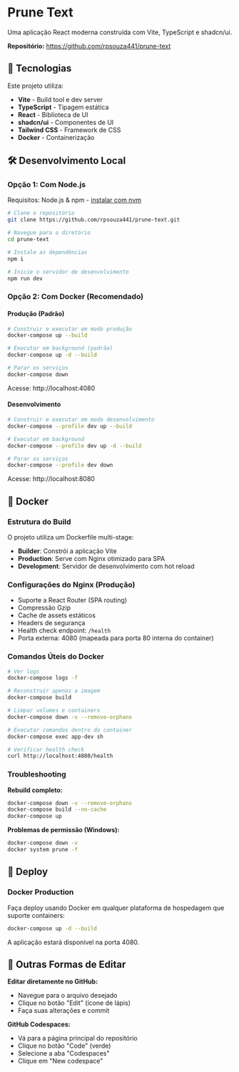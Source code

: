 # Prune Text

Uma aplicação React moderna construída com Vite, TypeScript e shadcn/ui.

**Repositório:** https://github.com/rpsouza441/prune-text

## 🚀 Tecnologias

Este projeto utiliza:

- **Vite** - Build tool e dev server
- **TypeScript** - Tipagem estática
- **React** - Biblioteca de UI
- **shadcn/ui** - Componentes de UI
- **Tailwind CSS** - Framework de CSS
- **Docker** - Containerização

## 🛠️ Desenvolvimento Local

### Opção 1: Com Node.js

Requisitos: Node.js & npm - [instalar com nvm](https://github.com/nvm-sh/nvm#installing-and-updating)

```sh
# Clone o repositório
git clone https://github.com/rpsouza441/prune-text.git

# Navegue para o diretório
cd prune-text

# Instale as dependências
npm i

# Inicie o servidor de desenvolvimento
npm run dev
```

### Opção 2: Com Docker (Recomendado)

#### Produção (Padrão)
```bash
# Construir e executar em modo produção
docker-compose up --build

# Executar em background (padrão)
docker-compose up -d --build

# Parar os serviços
docker-compose down
```

Acesse: http://localhost:4080

#### Desenvolvimento
```bash
# Construir e executar em modo desenvolvimento
docker-compose --profile dev up --build

# Executar em background
docker-compose --profile dev up -d --build

# Parar os serviços
docker-compose --profile dev down
```

Acesse: http://localhost:8080

## 🐳 Docker

### Estrutura do Build

O projeto utiliza um Dockerfile multi-stage:

- **Builder**: Constrói a aplicação Vite
- **Production**: Serve com Nginx otimizado para SPA
- **Development**: Servidor de desenvolvimento com hot reload

### Configurações do Nginx (Produção)

- Suporte a React Router (SPA routing)
- Compressão Gzip
- Cache de assets estáticos
- Headers de segurança
- Health check endpoint: `/health`
- Porta externa: 4080 (mapeada para porta 80 interna do container)

### Comandos Úteis do Docker

```bash
# Ver logs
docker-compose logs -f

# Reconstruir apenas a imagem
docker-compose build

# Limpar volumes e containers
docker-compose down -v --remove-orphans

# Executar comandos dentro do container
docker-compose exec app-dev sh

# Verificar health check
curl http://localhost:4080/health
```

### Troubleshooting

**Rebuild completo:**
```bash
docker-compose down -v --remove-orphans
docker-compose build --no-cache
docker-compose up
```

**Problemas de permissão (Windows):**
```bash
docker-compose down -v
docker system prune -f
```

## 🚀 Deploy

### Docker Production

Faça deploy usando Docker em qualquer plataforma de hospedagem que suporte containers:

```bash
docker-compose up -d --build
```

A aplicação estará disponível na porta 4080.



## 📝 Outras Formas de Editar

**Editar diretamente no GitHub:**
- Navegue para o arquivo desejado
- Clique no botão "Edit" (ícone de lápis)
- Faça suas alterações e commit

**GitHub Codespaces:**
- Vá para a página principal do repositório
- Clique no botão "Code" (verde)
- Selecione a aba "Codespaces"
- Clique em "New codespace"


